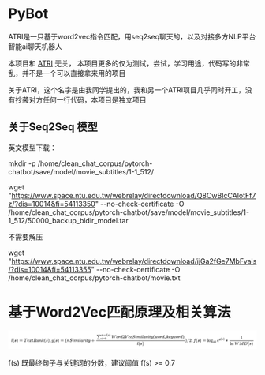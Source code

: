 # PyBot


ATRI是一只基于word2vec指令匹配，用seq2seq聊天的，以及对接多方NLP平台智能ai聊天机器人

本项目和 [ATRI](https://github.com/Kyomotoi/ATRI) 无关， 本项目更多的仅为测试，尝试，学习用途，代码写的非常乱，并不是一个可以直接拿来用的项目

关于ATRI，这个名字是由我同学提出的，我和另一个ATRI项目几乎同时开工，没有抄袭对方任何一行代码，本项目是独立项目


## 关于Seq2Seq 模型


英文模型下载：

mkdir -p /home/clean_chat_corpus/pytorch-chatbot/save/model/movie_subtitles/1-1_512/

wget "https://www.space.ntu.edu.tw/webrelay/directdownload/Q8CwBIcCAlotFf7z/?dis=10014&fi=54113350" --no-check-certificate  -O /home/clean_chat_corpus/pytorch-chatbot/save/model/movie_subtitles/1-1_512/50000_backup_bidir_model.tar

不需要解压

wget "https://www.space.ntu.edu.tw/webrelay/directdownload/ijGa2fGe7MbFvals/?dis=10014&fi=54113355" --no-check-certificate  -O /home/clean_chat_corpus/pytorch-chatbot/movie.txt


# 基于Word2Vec匹配原理及相关算法

![Word2vec](https://github.com/MeteorsLiu/PyBot/raw/main/pics/MommyTalk1644679385634.jpg)

f(s) 既最终句子与关键词的分数，建议阈值 f(s) >= 0.7
